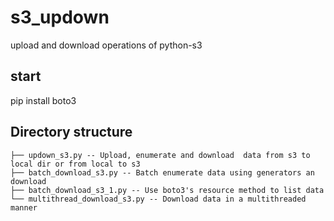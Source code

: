 # s3_updown
upload and download operations of python-s3

## start
pip install boto3


## Directory structure
```
├── updown_s3.py -- Upload, enumerate and download  data from s3 to local dir or from local to s3
├── batch_download_s3.py -- Batch enumerate data using generators an download
├── batch_download_s3_1.py -- Use boto3's resource method to list data
└── multithread_download_s3.py -- Download data in a multithreaded manner
